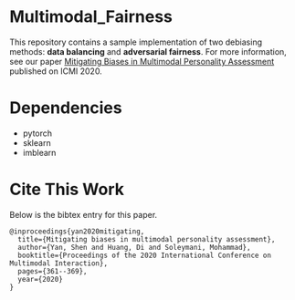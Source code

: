 # Multimodal_Fairness
This repository contains a sample implementation of two debiasing methods: **data balancing** and **adversarial fairness**. For more information, see our paper [Mitigating Biases in Multimodal Personality Assessment](https://dl.acm.org/doi/abs/10.1145/3382507.3418889) published on ICMI 2020.

# Dependencies
-	pytorch
-	sklearn
-	imblearn

# Cite This Work
Below is the bibtex entry for this paper.
```
@inproceedings{yan2020mitigating,
  title={Mitigating biases in multimodal personality assessment},
  author={Yan, Shen and Huang, Di and Soleymani, Mohammad},
  booktitle={Proceedings of the 2020 International Conference on Multimodal Interaction},
  pages={361--369},
  year={2020}
}
```
